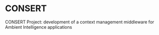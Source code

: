 # CONSERT
CONSERT Project: development of a context management middleware for Ambient Intelligence applications
